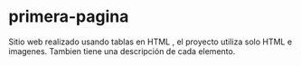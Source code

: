 # primera-pagina

Sitio web realizado usando tablas en HTML , el proyecto utiliza solo HTML e imagenes.
Tambien tiene una descripción de cada elemento.
